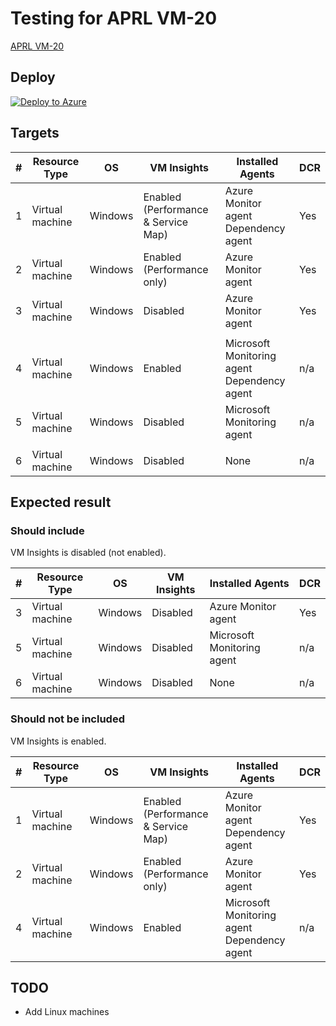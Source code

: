 # Testing for APRL VM-20

[APRL VM-20](https://azure.github.io/Azure-Proactive-Resiliency-Library/services/compute/virtual-machines/#vm-20---enable-vm-insights)

## Deploy

[![Deploy to Azure](https://aka.ms/deploytoazurebutton)](https://portal.azure.com/#view/Microsoft_Azure_CreateUIDef/CustomDeploymentBlade/uri/https%3A%2F%2Fraw.githubusercontent.com%2Ftksh164%2Faprl-testing%2Fmain%2Fservices%2Fcompute%2Fvirtual-machines%2Ftest%2Fvm-20%2Ftemplate.json)

## Targets

| # | Resource Type | OS | VM Insights | Installed Agents | DCR |
| ---- | ---- | ---- | ---- | ---- | ---- |
| 1 | Virtual machine | Windows | Enabled (Performance & Service Map) | Azure Monitor agent<br/>Dependency agent | Yes  |
| 2 | Virtual machine | Windows | Enabled (Performance only) | Azure Monitor agent | Yes |
| 3 | Virtual machine | Windows | Disabled | Azure Monitor agent | Yes |
| | | | | | |
| 4 | Virtual machine | Windows | Enabled | Microsoft Monitoring agent<br/>Dependency agent | n/a  |
| 5 | Virtual machine | Windows | Disabled | Microsoft Monitoring agent | n/a |
| | | | | | |
| 6 | Virtual machine | Windows | Disabled | None | n/a |

## Expected result

### Should include

VM Insights is disabled (not enabled).

| # | Resource Type | OS | VM Insights | Installed Agents | DCR |
| ---- | ---- | ---- | ---- | ---- | ---- |
| 3 | Virtual machine | Windows | Disabled | Azure Monitor agent | Yes |
| 5 | Virtual machine | Windows | Disabled | Microsoft Monitoring agent | n/a |
| 6 | Virtual machine | Windows | Disabled | None | n/a |

### Should not be included

VM Insights is enabled.

| # | Resource Type | OS | VM Insights | Installed Agents | DCR |
| ---- | ---- | ---- | ---- | ---- | ---- |
| 1 | Virtual machine | Windows | Enabled (Performance & Service Map) | Azure Monitor agent<br/>Dependency agent | Yes  |
| 2 | Virtual machine | Windows | Enabled (Performance only) | Azure Monitor agent | Yes |
| 4 | Virtual machine | Windows | Enabled | Microsoft Monitoring agent<br/>Dependency agent | n/a  |

## TODO

- Add Linux machines
